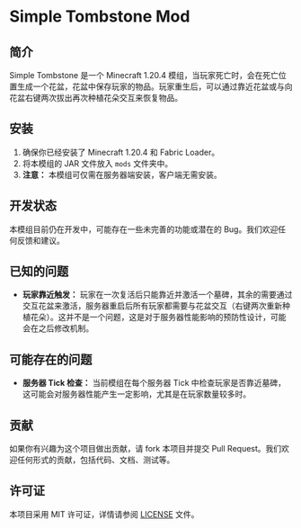 # Simple Tombstone Mod

## 简介
Simple Tombstone 是一个 Minecraft 1.20.4 模组，当玩家死亡时，会在死亡位置生成一个花盆，花盆中保存玩家的物品。玩家重生后，可以通过靠近花盆或与向花盆右键两次拔出再次种植花朵交互来恢复物品。

## 安装
1. 确保你已经安装了 Minecraft 1.20.4 和 Fabric Loader。
2. 将本模组的 JAR 文件放入 `mods` 文件夹中。
3. **注意：** 本模组可仅需在服务器端安装，客户端无需安装。

## 开发状态
本模组目前仍在开发中，可能存在一些未完善的功能或潜在的 Bug。我们欢迎任何反馈和建议。

## 已知的问题
- **玩家靠近触发：** 玩家在一次复活后只能靠近并激活一个墓碑，其余的需要通过交互花盆来激活，服务器重启后所有玩家都需要与花盆交互（右键两次重新种植花朵）。这并不是一个问题，这是对于服务器性能影响的预防性设计，可能会在之后修改机制。

## 可能存在的问题
- **服务器 Tick 检查：** 当前模组在每个服务器 Tick 中检查玩家是否靠近墓碑，这可能会对服务器性能产生一定影响，尤其是在玩家数量较多时。

## 贡献
如果你有兴趣为这个项目做出贡献，请 fork 本项目并提交 Pull Request。我们欢迎任何形式的贡献，包括代码、文档、测试等。

## 许可证
本项目采用 MIT 许可证，详情请参阅 [LICENSE](LICENSE) 文件。